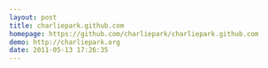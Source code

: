 ```yaml
---
layout: post
title: charliepark.github.com
homepage: https://github.com/charliepark/charliepark.github.com
demo: http://charliepark.org
date: 2011-05-13 17:26:35
---
```


